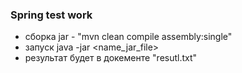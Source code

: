 ### Spring test work

* сборка jar - "mvn clean compile assembly:single"
* запуск java -jar <name_jar_file>
* результат будет в докементе "resutl.txt"